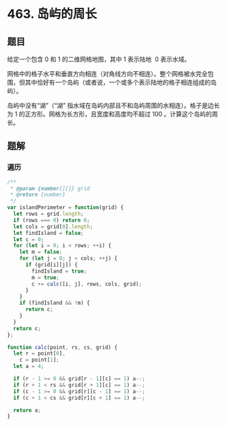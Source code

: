 # 463. 岛屿的周长

## 题目

给定一个包含 0 和 1 的二维网格地图，其中 1 表示陆地  0 表示水域。

网格中的格子水平和垂直方向相连（对角线方向不相连）。整个网格被水完全包围，但其中恰好有一个岛屿（或者说，一个或多个表示陆地的格子相连组成的岛屿）。

岛屿中没有“湖”（“湖” 指水域在岛屿内部且不和岛屿周围的水相连）。格子是边长为 1 的正方形。网格为长方形，且宽度和高度均不超过 100 。计算这个岛屿的周长。

## 题解

### 遍历

```js
/**
 * @param {number[][]} grid
 * @return {number}
 */
var islandPerimeter = function(grid) {
  let rows = grid.length;
  if (rows === 0) return 0;
  let cols = grid[0].length;
  let findIsland = false;
  let c = 0;
  for (let i = 0; i < rows; ++i) {
    let m = false;
    for (let j = 0; j < cols; ++j) {
      if (grid[i][j]) {
        findIsland = true;
        m = true;
        c += calc([i, j], rows, cols, grid);
      }
    }
    if (findIsland && !m) {
      return c;
    }
  }
  return c;
};

function calc(point, rs, cs, grid) {
  let r = point[0],
    c = point[1];
  let a = 4;

  if (r - 1 >= 0 && grid[r - 1][c] == 1) a--;
  if (r + 1 < rs && grid[r + 1][c] == 1) a--;
  if (c - 1 >= 0 && grid[r][c - 1] == 1) a--;
  if (c + 1 < cs && grid[r][c + 1] == 1) a--;

  return a;
}
```
